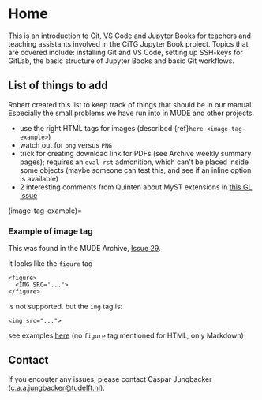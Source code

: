 # Home

This is an introduction to Git, VS Code and Jupyter Books for teachers and teaching assistants involved in the CiTG Jupyter Book project. Topics that are covered include: installing Git and VS Code, setting up SSH-keys for GitLab, the basic structure of Jupyter Books and basic Git workflows. 

## List of things to add

Robert created this list to keep track of things that should be in our manual. Especially the small problems we have run into in MUDE and other projects.

- use the right HTML tags for images (described {ref}`here <image-tag-example>`)
- watch out for `png` versus `PNG`
- trick for creating download link for PDFs (see Archive weekly summary pages); requires an `eval-rst` admonition, which can't be placed inside some objects (maybe someone can test this, and see if an inline option is available)
- 2 interesting comments from Quinten about MyST extensions in [this GL Issue](https://gitlab.tudelft.nl/mude/archive-2022/-/issues/25#note_163123)

(image-tag-example)=
### Example of image tag

This was found in the MUDE Archive, [Issue 29](https://gitlab.tudelft.nl/mude/archive-2022/-/issues/29).

It looks like the `figure` tag
```
<figure>
  <IMG SRC='...'>
</figure>
```
is not supported. but the `img` tag is:
```
<img src="...">
```
see examples [here](https://jupyterbook.org/en/stable/content/figures.html) (no `figure` tag mentioned for HTML, only Markdown) 

## Contact
If you encouter any issues, please contact Caspar Jungbacker (c.a.a.jungbacker@tudelft.nl).
